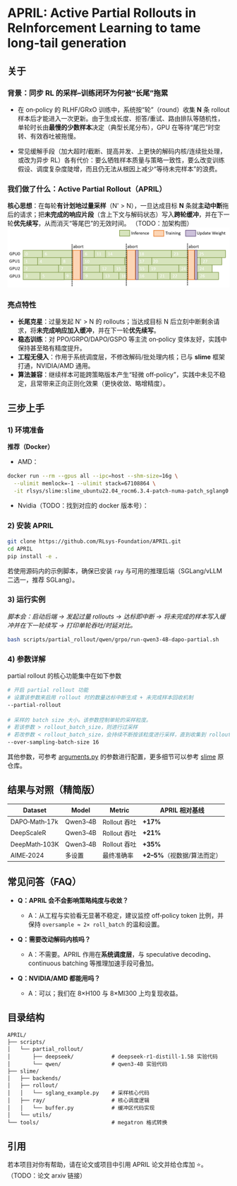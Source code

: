# APRIL: Active Partial Rollouts in ReInforcement Learning to tame long-tail generation
## 关于
### 背景：同步 RL 的采样–训练闭环为何被“长尾”拖累

- 在 on‑policy 的 RLHF/GRxO 训练中，系统按“轮”（round）收集 **N** 条 rollout 样本后才能进入一次更新。由于生成长度、拒答/重试、路由排队等随机性，单轮时长由**最慢的少数样本**决定（典型长尾分布），GPU 在等待“尾巴”时空转、有效吞吐被拖慢。
    
- 常见缓解手段（加大超时/截断、提高并发、上更快的解码内核/连续批处理，或改为异步 RL）各有代价：要么牺牲样本质量与策略一致性，要么改变训练假设、调度复杂度陡增，而且仍无法从根因上减少“等待未完样本”的浪费。
    
### 我们做了什么：Active Partial Rollout（APRIL）

**核心思想**：在每轮**有计划地过量采样**（N' > N），一旦达成目标 **N** 条就**主动中断**拖后的请求；把**未完成的响应片段**（含上下文与解码状态）写入**跨轮缓冲**，并在下一轮**优先续写**，从而消灭“等尾巴”的无效时间。
（TODO：加架构图）
![scheduling](./imgs/partial_scheduling.png)
### 亮点特性

- **长尾克星**：过量发起 N' > N 的 rollouts；当达成目标 N 后立刻中断剩余请求，将**未完成响应加入缓冲**，并在下一轮**优先续写**。
- **稳态训练**：对 PPO/GRPO/DAPO/GSPO 等主流 on‑policy 变体友好，实践中保持甚至略有精度提升。
- **工程无侵入**：作用于系统调度层，不修改解码/批处理内核；已与 **slime** 框架打通，NVIDIA/AMD 通用。
- **算法兼容**：继续样本可能跨策略版本产生“轻微 off‑policy”，实践中未见不稳定，且常带来正向正则化效果（更快收敛、略增精度）。

## 三步上手

### 1) 环境准备

**推荐（Docker）**
- AMD：
```bash
docker run --rm --gpus all --ipc=host --shm-size=16g \
  --ulimit memlock=-1 --ulimit stack=67108864 \
  -it rlsys/slime:slime_ubuntu22.04_rocm6.3.4-patch-numa-patch_sglang0.4.9_megatron-patch_ray2.47.1_apex_torch-memory-saver0.0.8-patch-vim /bin/bash
```
- Nvidia（TODO：找到对应的 docker 版本号）：
### 2) 安装 APRIL

```bash
git clone https://github.com/RLsys-Foundation/APRIL.git
cd APRIL
pip install -e .
```

若使用源码内的示例脚本，确保已安装 `ray` 与可用的推理后端（SGLang/vLLM 二选一，推荐 SGLang）。
### 3) 运行实例

_脚本会：启动后端 → 发起过量 rollouts → 达标即中断 → 将未完成的样本写入缓冲并在下一轮续写 → 打印单轮吞吐/时延对比。_

```bash
bash scripts/partial_rollout/qwen/grpo/run-qwen3-4B-dapo-partial.sh
```
### 4) 参数详解

partial rollout 的核心功能集中在如下参数
```bash
# 开启 partial rollout 功能
# 设置该参数来启用 rollout 时的数量达标中断生成 + 未完成样本回收机制
--partial-rollout

# 采样的 batch size 大小。该参数控制单轮的采样粒度。
# 若该参数 > rollout_batch_size，则进行过采样
# 若改参数 < rollout_batch_size，会持续不断按该粒度进行采样，直到收集到 rollout_batch_size 个样本
--over-sampling-batch-size 16
```
其他参数，可参考 [arguments.py](./slime/utils/arguments.py) 的参数进行配置，更多细节可以参考 [slime](https://github.com/THUDM/slime) 原仓库。
## 结果与对照（精简版）

| Dataset       | Model    | Metric     | APRIL 相对基线          |
| ------------- | -------- | ---------- | ------------------- |
| DAPO‑Math‑17k | Qwen3‑4B | Rollout 吞吐 | **+17%**            |
| DeepScaleR    | Qwen3‑4B | Rollout 吞吐 | **+21%**            |
| DeepMath‑103K | Qwen3‑4B | Rollout 吞吐 | **+35%**            |
| AIME‑2024     | 多设置      | 最终准确率      | **+2–5%**（视数据/算法而定） |

## 常见问答（FAQ）

- **Q：APRIL 会不会影响策略纯度与收敛？**
    
    - A：从工程与实验看无显著不稳定，建议监控 off‑policy token 比例，并保持 `oversample ≈ 2× roll_batch` 的温和设置。
        
- **Q：需要改动解码内核吗？**
    
    - A：不需要。APRIL 作用在**系统调度层**，与 speculative decoding、continuous batching 等推理加速手段可叠加。
        
- **Q：NVIDIA/AMD 都能用吗？**
    
    - A：可以；我们在 8×H100 与 8×MI300 上均复现收益。
        
## 目录结构

```
APRIL/
├── scripts/
│   └── partial_rollout/
│       ├── deepseek/            # deepseek-r1-distill-1.5B 实验代码
│       └── qwen/                # qwen3-4B 实验代码
├── slime/
│   ├── backends/
│   ├── rollout/
│   │   └── sglang_example.py    # 采样核心代码
│   ├── ray/                     # 核心调度逻辑
│   │   └── buffer.py            # 缓冲区代码实现
│   └── utils/
└── tools/                       # megatron 格式转换

```
## 引用

若本项目对你有帮助，请在论文或项目中引用 APRIL 论文并给仓库加 ⭐。
（TODO：论文 arxiv 链接）